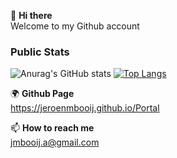 👋 <b>Hi there</b> <br/>
Welcome to my Github account<br/>
 
 <h3> Public Stats </h3>
 
![Anurag's GitHub stats](https://github-readme-stats.vercel.app/api?username=JeroenMBooij&show_icons=true&theme=radical)
 [![Top Langs](https://github-readme-stats.vercel.app/api/top-langs/?username=JeroenMBooij&layout=compact&theme=radical)](https://github.com/JeroenMBooij/github-readme)

 🌍 <b>Github Page</b><br/>
 <a href="https://jeroenmbooij.github.io/Portal">https://jeroenmbooij.github.io/Portal</a><br/>
 
 📫 <b>How to reach me </b><br/>
jmbooij.a@gmail.com

<!---
JeroenMBooij/JeroenMBooij is a ✨ special ✨ repository because its `README.md` (this file) appears on your GitHub profile.
You can click the Preview link to take a look at your changes.
https://github.com/muesli/readme-scribe
--->
